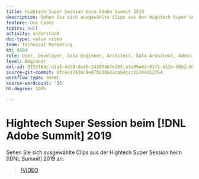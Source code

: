 ```yaml
---
title: Hightech Super Session beim Adobe Summit 2019
description: Sehen Sie sich ausgewählte Clips aus der Hightech Super Session beim Summit 2019 an
feature: Use Cases
topics: null
activity: understand
doc-type: value video
team: Technical Marketing
kt: 4404
role: User, Developer, Data Engineer, Architect, Data Architect, Admin, Leader
level: Beginner
exl-id: 8153f04c-d1a5-4dd8-8ed6-24205467e285,e3a09a0d-81f1-412e-90b2-89161f8dd9e3
source-git-commit: 8fc641743bc9e07b838a22ca64ccc15344d52764
workflow-type: tm+mt
source-wordcount: '35'
ht-degree: 100%

---
```


# Hightech Super Session beim [!DNL Adobe Summit] 2019

Sehen Sie sich ausgewählte Clips aus der Hightech Super Session beim [!DNL Summit] 2019 an.

>[!VIDEO](https://video.tv.adobe.com/v/30548/?quality=12&learn=on)
